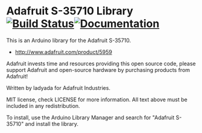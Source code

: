 # Adafruit S-35710 Library [![Build Status](https://github.com/adafruit/Adafruit_SSD1306/workflows/Arduino%20Library%20CI/badge.svg)](https://github.com/adafruit/Adafruit_S-35710/actions)[![Documentation](https://github.com/adafruit/ci-arduino/blob/master/assets/doxygen_badge.svg)](http://adafruit.github.io/Adafruit_S-35710/html/index.html)

This is an Arduino library for the Adafruit S-35710.

* http://www.adafruit.com/product/5959

Adafruit invests time and resources providing this open source code, please support Adafruit and open-source hardware by purchasing products from Adafruit!

Written by ladyada for Adafruit Industries.

MIT license, check LICENSE for more information. All text above must be included in any redistribution.

To install, use the Arduino Library Manager and search for "Adafruit S-35710" and install the library.